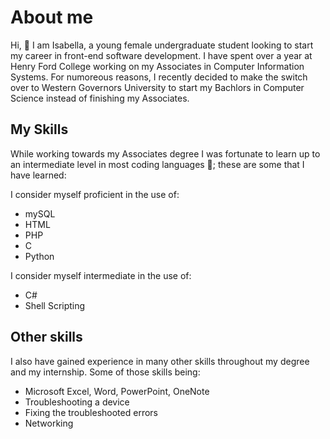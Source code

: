 # About me

Hi, 👋 I am Isabella, a young female undergraduate student looking to start my career in front-end software development. 
I have spent over a year at Henry Ford College working on my Associates in Computer Information Systems. For numoreous reasons, I recently decided to make the switch over to Western Governors University to start my Bachlors in Computer Science instead of finishing my Associates.
</br>

## My Skills

While working towards my Associates degree I was fortunate to learn up to an intermediate level in most coding languages 🙏; these are some that I have learned:

<!-- !!!Lets come back and add in the emojis of the code language!!! -->
I consider myself proficient in the use of:
- mySQL
- HTML
- PHP
- C
- Python

I consider myself intermediate in the use of:
- C#
- Shell Scripting

## Other skills
I also have gained experience in many other skills throughout my degree and my internship.
Some of those skills being:
- Microsoft Excel, Word, PowerPoint, OneNote
- Troubleshooting a device
- Fixing the troubleshooted errors
- Networking
    <!-- Add more skills -->
 
